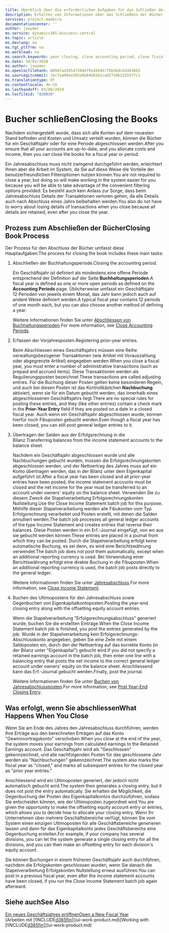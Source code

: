 ```yaml
---
title: Überblick über die erforderlichen Aufgaben für das Schließen der Bücher| Microsoft Docs
description: Erhalten von Informationen über das Schließens der Bücher für ein Geschäftsjahr oder für eine Periode, und was passiert, nachdem Sie das Jahr abgeschloßen haben.
services: project-madeira
documentationcenter: ''
author: jswymer
ms.service: dynamics365-business-central
ms.topic: article
ms.devlang: na
ms.tgt_pltfrm: na
ms.workload: na
ms.search.keywords: year closing, close accounting period, close fiscal year, bank account detailed trial balance
ms.date: 10/01/2018
ms.author: jswymer
ms.openlocfilehash: 6894fad3654f204d79144946776b36dcb2d43665
ms.sourcegitcommit: 1bcfaa99ea302e6b84b8361ca02730b135557fc1
ms.translationtype: HT
ms.contentlocale: de-CH
ms.lasthandoff: 03/08/2019
ms.locfileid: "820016"
---
```

# <a name="closing-the-books"></a><span data-ttu-id="d1c12-103">Bucher schließen</span><span class="sxs-lookup"><span data-stu-id="d1c12-103">Closing the Books</span></span>
<span data-ttu-id="d1c12-104">Nachdem sichergestellt wurde, dass sich alle Konten auf dem neuesten Stand befinden und Kosten und Umsatz verteilt wurden, können die Bücher für ein Geschäftsjahr oder für eine Periode abgeschlossen werden.</span><span class="sxs-lookup"><span data-stu-id="d1c12-104">After you ensure that all your accounts are up-to-date, and you allocate costs and income, then you can close the books for a fiscal year or period.</span></span>

<span data-ttu-id="d1c12-105">Ein Jahresabschluss muss nicht zwingend durchgeführt werden, erleichtert Ihnen aber die Arbeit im System, da Sie auf diese Weise die Vorteile der benutzerfreundlichen Filteroptionen nutzen können.</span><span class="sxs-lookup"><span data-stu-id="d1c12-105">You are not required to close a year, but doing so will make working in the system easier for you because you will be able to take advantage of the convenient filtering options provided.</span></span> <span data-ttu-id="d1c12-106">Es besteht auch kein Anlass zur Sorge, dass beim Jahresabschluss Details der Transaktionen verloren gehen, da alle Details auch nach Abschluss eines Jahrs beibehalten werden.</span><span class="sxs-lookup"><span data-stu-id="d1c12-106">You also do not have to worry about losing details of transactions when you close because all details are retained, even after you close the year.</span></span>

## <a name="closing-book-process"></a><span data-ttu-id="d1c12-107">Prozess zum Abschließen der Bücher</span><span class="sxs-lookup"><span data-stu-id="d1c12-107">Closing Book Process</span></span>
<span data-ttu-id="d1c12-108">Der Prozess für den Abschluss der Bücher umfasst diese Hauptaufgaben:</span><span class="sxs-lookup"><span data-stu-id="d1c12-108">The process for closing the book includes these main tasks:</span></span>

1. <span data-ttu-id="d1c12-109">Abschließen der Buchhaltungsperiode.</span><span class="sxs-lookup"><span data-stu-id="d1c12-109">Closing the accounting period.</span></span>

    <span data-ttu-id="d1c12-110">Ein Geschäftsjahr ist definiert als mindestens eine offene Periode entsprechend der Definition auf der Seite **Buchhaltungsperioden**.</span><span class="sxs-lookup"><span data-stu-id="d1c12-110">A fiscal year is defined as one or more open periods as defined on the **Accounting Periods** page.</span></span> <span data-ttu-id="d1c12-111">Üblicherweise umfasst ein Geschäftsjahr 12 Perioden von jeweils einem Monat, das Jahr kann jedoch auch auf andere Weise definiert werden.</span><span class="sxs-lookup"><span data-stu-id="d1c12-111">A typical fiscal year contains 12 periods of one month each, but you can also choose another method of defining a year.</span></span>

    <span data-ttu-id="d1c12-112">Weitere Informationen finden Sie unter [Abschliessen von Buchhaltungsperioden](year-close-account-periods.md).</span><span class="sxs-lookup"><span data-stu-id="d1c12-112">For more information, see [Close Accounting Periods](year-close-account-periods.md).</span></span>
2. <span data-ttu-id="d1c12-113">Erfassen der Vorjahresposten.</span><span class="sxs-lookup"><span data-stu-id="d1c12-113">Registering prior-year entries.</span></span>

    <span data-ttu-id="d1c12-114">Beim Abschliessen eines Geschäftsjahrs müssen eine Reihe verwaltungsbezogener Transaktionen (wie Artikel mit Vorauszahlung oder abgegrenzte Artikel) eingegeben werden.</span><span class="sxs-lookup"><span data-stu-id="d1c12-114">When you close a fiscal year, you must enter a number of administrative transactions (such as prepaid and accrued items).</span></span> <span data-ttu-id="d1c12-115">Diese Transaktionen werden als Regulierungsposten bezeichnet.</span><span class="sxs-lookup"><span data-stu-id="d1c12-115">These transactions are called adjusting entries.</span></span> <span data-ttu-id="d1c12-116">Für die Buchung dieser Posten gelten keine besonderen Regeln, und auch bei diesen Posten ist das Kontrollkästchen **Nachbuchung** aktiviert, wenn sie für ein Datum gebucht werden, das innerhalb eines abgeschlossenen Geschäftsjahrs liegt.</span><span class="sxs-lookup"><span data-stu-id="d1c12-116">There are no special rules for posting these entries, and they (like other entries) contain a check mark in the **Prior-Year Entry** field if they are posted on a date in a closed fiscal year.</span></span> <span data-ttu-id="d1c12-117">Auch wenn ein Geschäftsjahr abgeschlossen wurde, können hierfür noch Fibuposten gebucht werden.</span><span class="sxs-lookup"><span data-stu-id="d1c12-117">Even though a fiscal year has been closed, you can still post general ledger entries to it.</span></span>
3. <span data-ttu-id="d1c12-118">Übertragen der Salden aus der Erfolgsrechnung in die Bilanz.</span><span class="sxs-lookup"><span data-stu-id="d1c12-118">Transferring balances from the income statement accounts to the balance sheet.</span></span>

    <span data-ttu-id="d1c12-119">Nachdem ein Geschäftsjahr abgeschlossen wurde und alle Nachbuchungen gebucht wurden, müssen die Erfolgsrechnungskonten abgeschlossen werden, und der Nettoertrag des Jahres muss auf ein Konto übertragen werden, das in der Bilanz unter dem Eigenkapital aufgeführt ist.</span><span class="sxs-lookup"><span data-stu-id="d1c12-119">After a fiscal year has been closed and all prior-year entries have been posted, the income statement accounts must be closed and the net income for the year must be transferred to an account under owners' equity on the balance sheet.</span></span> <span data-ttu-id="d1c12-120">Verwenden Sie zu diesem Zweck die Stapelverarbeitung Erfolgsrechnungskonten Nullstellung.</span><span class="sxs-lookup"><span data-stu-id="d1c12-120">Use the Close Income Statement batch job for this purpose.</span></span> <span data-ttu-id="d1c12-121">Mithilfe dieser Stapelverarbeitung werden alle Fibukonten vom Typ Erfolgsrechnung verarbeitet und Posten erstellt, mit denen die Salden annulliert werden.</span><span class="sxs-lookup"><span data-stu-id="d1c12-121">The batch job processes all general ledger accounts of the type Income Statement and creates entries that reverse their balances.</span></span> <span data-ttu-id="d1c12-122">Diese Posten werden in ein Erf.-Journal eingefügt, von wo aus sie gebucht werden können.</span><span class="sxs-lookup"><span data-stu-id="d1c12-122">These entries are placed in a journal from which they can be posted.</span></span> <span data-ttu-id="d1c12-123">Durch die Stapelverarbeitung erfolgt keine automatische Buchung, es sei denn, es wird eine Berichtswährung verwendet.</span><span class="sxs-lookup"><span data-stu-id="d1c12-123">The batch job does not post them automatically, except when an additional reporting currency is used.</span></span> <span data-ttu-id="d1c12-124">Bei Verwendung einer Berichtswährung erfolgt eine direkte Buchung in die Fibuposten.</span><span class="sxs-lookup"><span data-stu-id="d1c12-124">When an additional reporting currency is used, the batch job posts directly to the general ledger.</span></span>

    <span data-ttu-id="d1c12-125">Weitere Informationen finden Sie unter [Jahresabschluss](year-close-income-statement.md).</span><span class="sxs-lookup"><span data-stu-id="d1c12-125">For more information, see [Close Income Statement](year-close-income-statement.md).</span></span>
4. <span data-ttu-id="d1c12-126">Buchen des Ultimopostens für den Jahresabschluss sowie Gegenbuchen von Eigenkapitalkontoposten.</span><span class="sxs-lookup"><span data-stu-id="d1c12-126">Posting the year-end closing entry along with the offsetting equity account entries.</span></span>

    <span data-ttu-id="d1c12-127">Wenn die Stapelverarbeitung "Erfolgsrechnungsabschluss" generiert wurde, buchen Sie die erstellten Einträge.</span><span class="sxs-lookup"><span data-stu-id="d1c12-127">When the Close Income Statement batch job is finished, you post the entries generated by the job.</span></span> <span data-ttu-id="d1c12-128">Wurde in der Stapelverarbeitung kein Erfolgsrechnungs-Abschlusskonto angegeben, geben Sie eine Zeile mit einem Saldoposten ein, durch den der Nettoertrag auf das korrekte Konto (in der Bilanz unter "Eigenkapital") gebucht wird.</span><span class="sxs-lookup"><span data-stu-id="d1c12-128">If you did not specify a retained earnings account in the batch job, then enter one line with a balancing entry that posts the net income to the correct general ledger account under owners' equity on the balance sheet.</span></span> <span data-ttu-id="d1c12-129">Anschliessend kann das Erf.-Journal gebucht werden.</span><span class="sxs-lookup"><span data-stu-id="d1c12-129">Finally, post the journal.</span></span>

    <span data-ttu-id="d1c12-130">Weitere Informationen finden Sie unter [Buchen von Jahresabschlussposten](year-how-post-year-end-close-entry.md).</span><span class="sxs-lookup"><span data-stu-id="d1c12-130">For more information, see [Post Year-End Closing Entry](year-how-post-year-end-close-entry.md).</span></span>

## <a name="what-happens-when-you-close"></a><span data-ttu-id="d1c12-131">Was erfolgt, wenn Sie abschliessen</span><span class="sxs-lookup"><span data-stu-id="d1c12-131">What Happens When You Close</span></span>
<span data-ttu-id="d1c12-132">Wenn Sie am Ende des Jahres den Jahresabschluss durchführen, werden Ihre Erträge aus den berechneten Erträgen auf das Konto "Gewinnvortragskonto" verschoben.</span><span class="sxs-lookup"><span data-stu-id="d1c12-132">When you close at the end of the year, the system moves your earnings from calculated earnings to the Retained Earnings account.</span></span> <span data-ttu-id="d1c12-133">Das Geschäftsjahr wird als "Geschlossen" gekennzeichnet, und alle nachfolgenden Posten für das geschlossene Jahr werden als "Nachbuchungen" gekennzeichnet.</span><span class="sxs-lookup"><span data-stu-id="d1c12-133">The system also marks the fiscal year as "closed," and marks all subsequent entries for the closed year as "prior year entries."</span></span>

<span data-ttu-id="d1c12-134">Anschliessend wird ein Ultimoposten generiert, der jedoch nicht automatisch gebucht wird.</span><span class="sxs-lookup"><span data-stu-id="d1c12-134">The system then generates a closing entry, but it does not post the entry automatically.</span></span> <span data-ttu-id="d1c12-135">Sie erhalten die Möglichkeit, die Gegenbuchung der Posten des Eigenkapitalkontos durchzuführen, sodass Sie entscheiden können, wie der Ultimoposten zugeordnet wird.</span><span class="sxs-lookup"><span data-stu-id="d1c12-135">You are given the opportunity to make the offsetting equity account entry or entries, which allows you to decide how to allocate your closing entry.</span></span> <span data-ttu-id="d1c12-136">Wenn Ihr Unternehmen über mehrere Geschäftsbereiche verfügt, können Sie vom System einen einzigen Ultimoposten für alle Geschäftsbereiche generieren lassen und dann für das Eigenkapitalkonto jedes Geschäftsbereichs eine Gegenbuchung erstellen.</span><span class="sxs-lookup"><span data-stu-id="d1c12-136">For example, if your company has several divisions, you can let the system generate a single closing entry for all the divisions, and you can then make an offsetting entry for each division's equity account.</span></span>

<span data-ttu-id="d1c12-137">Sie können Buchungen in einem früheren Geschäftsjahr auch durchführen, nachdem die Erfolgskonten geschlossen wurden, wenn Sie danach die Stapelverarbeitung Erfolgskonten Nullstellung erneut ausführen.</span><span class="sxs-lookup"><span data-stu-id="d1c12-137">You can post in a previous fiscal year, even after the income statement accounts have been closed, if you run the Close Income Statement batch job again afterward.</span></span>

## <a name="see-also"></a><span data-ttu-id="d1c12-138">Siehe auch</span><span class="sxs-lookup"><span data-stu-id="d1c12-138">See Also</span></span>
[<span data-ttu-id="d1c12-139">Ein neues Geschäftsjahres eröffnen</span><span class="sxs-lookup"><span data-stu-id="d1c12-139">Open a New Fiscal Year</span></span>](finance-how-open-new-fiscal-year.md)  
<span data-ttu-id="d1c12-140">[Arbeiten mit [!INCLUDE[d365fin](includes/d365fin_md.md)]](ui-work-product.md)</span><span class="sxs-lookup"><span data-stu-id="d1c12-140">[Working with [!INCLUDE[d365fin](includes/d365fin_md.md)]](ui-work-product.md)</span></span>
